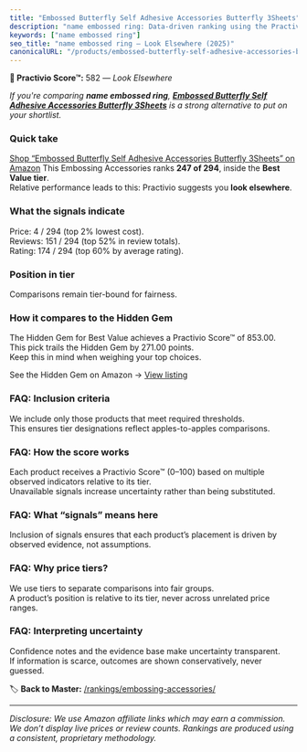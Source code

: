 ```yaml
---
title: "Embossed Butterfly Self Adhesive Accessories Butterfly 3Sheets"
description: "name embossed ring: Data-driven ranking using the Practivio Score™. Positioned by quality, value, demand, findability, momentum."
keywords: ["name embossed ring"]
seo_title: "name embossed ring — Look Elsewhere (2025)"
canonicalURL: "/products/embossed-butterfly-self-adhesive-accessories-butterfly-3sheets-B0D33MPJWL/"
---
```


**🚫 Practivio Score™:** 582 — _Look Elsewhere_


*If you're comparing **name embossed ring**, **[Embossed Butterfly Self Adhesive Accessories Butterfly 3Sheets](https://www.amazon.com/dp/B0D33MPJWL?tag=practivio-20)** is a strong alternative to put on your shortlist.*
### Quick take
[Shop “Embossed Butterfly Self Adhesive Accessories Butterfly 3Sheets” on Amazon](https://www.amazon.com/dp/B0D33MPJWL?tag=practivio-20)
This Embossing Accessories ranks **247 of 294**, inside the **Best Value tier**.  
Relative performance leads to this: Practivio suggests you **look elsewhere**.

### What the signals indicate
Price: 4 / 294 (top 2% lowest cost).  
Reviews: 151 / 294 (top 52% in review totals).  
Rating: 174 / 294 (top 60% by average rating).  

### Position in tier
Comparisons remain tier-bound for fairness.

### How it compares to the Hidden Gem
The Hidden Gem for Best Value achieves a Practivio Score™ of 853.00.  
This pick trails the Hidden Gem by 271.00 points.  
Keep this in mind when weighing your top choices.  

See the Hidden Gem on Amazon → [View listing](https://www.amazon.com/dp/B09JYXR1PR?tag=practivio-20)

### FAQ: Inclusion criteria
We include only those products that meet required thresholds.  
This ensures tier designations reflect apples-to-apples comparisons.

### FAQ: How the score works
Each product receives a Practivio Score™ (0–100) based on multiple observed indicators relative to its tier.  
Unavailable signals increase uncertainty rather than being substituted.

### FAQ: What “signals” means here
Inclusion of signals ensures that each product’s placement is driven by observed evidence, not assumptions.

### FAQ: Why price tiers?
We use tiers to separate comparisons into fair groups.  
A product’s position is relative to its tier, never across unrelated price ranges.

### FAQ: Interpreting uncertainty
Confidence notes and the evidence base make uncertainty transparent.  
If information is scarce, outcomes are shown conservatively, never guessed.


🏷️ **Back to Master:** [/rankings/embossing-accessories/](/rankings/embossing-accessories/)

---
_Disclosure: We use Amazon affiliate links which may earn a commission. We don’t display live prices or review counts. Rankings are produced using a consistent, proprietary methodology._
